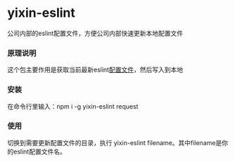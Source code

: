 # yixin-eslint
公司内部的eslint配置文件，方便公司内部快速更新本地配置文件


### 原理说明
这个包主要作用是获取当前最新eslint[配置文件](http://p.evenhidata.com/sitianming/eslintrc/.eslintrc.js)，然后写入到本地

### 安装
在命令行里输入：npm i -g yixin-eslint request

### 使用
切换到需要更新配置文件的目录，执行 yixin-eslint filename。其中filename是你的eslint配置文件名。
